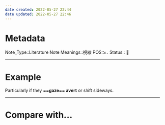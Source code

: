 ```yaml
---
date created: 2022-05-27 22:44
date updated: 2022-05-27 22:46
---
```


# Metadata

Note_Type::Literature Note
Meanings::視線
POS::`n.`
Status:: 👶

---

# Example

Particularly if they **==gaze== avert** or shift sideways.

---

# Compare with...
